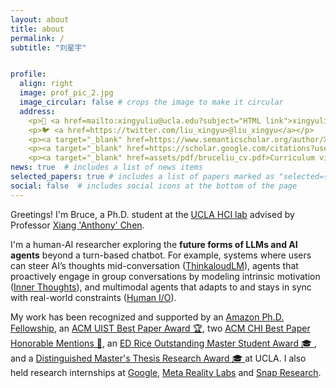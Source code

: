 ```yaml
---
layout: about
title: about
permalink: /
subtitle: "刘星宇"


profile:
  align: right
  image: prof_pic_2.jpg
  image_circular: false # crops the image to make it circular
  address: 
    <p>📧 <a href=mailto:xingyuliu@ucla.edu?subject="HTML link">xingyuliu@ucla.edu</a></p>
    <p>🐦 <a href=https://twitter.com/liu_xingyu>@liu_xingyu</a></p>
    <p><a target="_blank" href=https://www.semanticscholar.org/author/Xingyu-Bruce-Liu/2146036493>Semantic Scholar</a></p>
    <p><a target="_blank" href=https://scholar.google.com/citations?user=CTDSuK0AAAAJ>Google Scholar</a></p>
    <p><a target="_blank" href=assets/pdf/bruceliu_cv.pdf>Curriculum vitae</a></p>
news: true  # includes a list of news items
selected_papers: true # includes a list of papers marked as "selected={true}"
social: false  # includes social icons at the bottom of the page
---
```


Greetings! I'm Bruce, a Ph.D. student at the [UCLA HCI lab](https://hci.ucla.edu/) advised by Professor [Xiang 'Anthony' Chen](https://hci.prof/).


I'm a human-AI researcher exploring the <b>future forms of LLMs and AI agents</b> beyond a turn-based chatbot. 
For example, systems where users can steer AI’s thoughts mid-conversation ([ThinkaloudLM](https://arxiv.org/abs/2502.18676)), agents that proactively engage in group conversations by modeling intrinsic motivation ([Inner Thoughts](https://liubruce.me/inner_thoughts/)), and multimodal agents that adapts to and stays in sync with real-world constraints ([Human I/O](https://liubruce.me/human_io/)).


My work has been recognized and supported by an [Amazon Ph.D. Fellowship](https://www.sciencehub.ucla.edu/2023-amazon-fellows/), an [ACM UIST Best Paper Award 🏆](https://programs.sigchi.org/uist/2022/awards/best-papers), two [ACM CHI Best Paper Honorable Mentions 🏅](https://programs.sigchi.org/chi/2024/program/content/148270), an [ED Rice Outstanding Master Student Award 🎓 ](https://samueli.ucla.edu/2023-samueli-awards/), and a [Distinguished Master's Thesis Research Award 🎓 ](https://www.ee.ucla.edu/ece-department-2021-2022-outstanding-student-awards-announced/) at UCLA. I also held research internships at [Google](https://research.google/), [Meta Reality Labs](https://about.meta.com/realitylabs/) and [Snap Research](https://www.snap.com/en-US).
